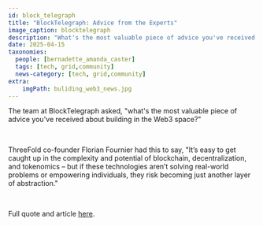 ```yaml
---
id: block_telegraph
title: "BlockTelegraph: Advice from the Experts"
image_caption: blocktelegraph
description: "What's the most valuable piece of advice you've received about building in the Web3 space?"
date: 2025-04-15
taxonomies:
  people: [bernadette_amanda_caster]
  tags: [tech, grid,community]
  news-category: [tech, grid,community]
extra:
    imgPath: buliding_web3_news.jpg
---
```


The team at BlockTelegraph asked, "what's the most valuable piece of advice you've received about building in the Web3 space?"

<br/>

ThreeFold co-founder Florian Fournier had this to say, "It’s easy to get caught up in the complexity and potential of blockchain, decentralization, and tokenomics – but if these technologies aren’t solving real-world problems or empowering individuals, they risk becoming just another layer of abstraction."

<br/>

Full quote and article [here](https://blocktelegraph.io/building-in-web3-top-advice-from-the-experts/).